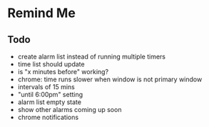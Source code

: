 # Remind Me

## Todo
* create alarm list instead of running multiple timers
* time list should update
* is "x minutes before" working?
* chrome: time runs slower when window is not primary window
* intervals of 15 mins
* "until 6:00pm" setting
* alarm list empty state
* show other alarms coming up soon
* chrome notifications
